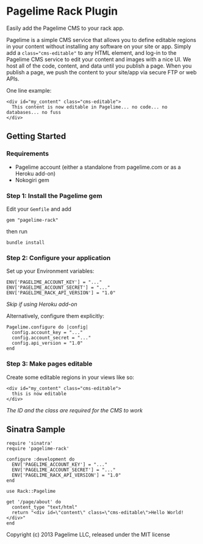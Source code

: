 Pagelime Rack Plugin
=====================

Easily add the Pagelime CMS to your rack app.

Pagelime is a simple CMS service that allows you to define editable regions in your content without installing any software on your site or app. 
Simply add a `class="cms-editable"` to any HTML element, and log-in to the Pagelime CMS service to edit your content and images with a nice UI. 
We host all of the code, content, and data until you publish a page. 
When you publish a page, we push the content to your site/app via secure FTP or web APIs.

One line example:

    <div id="my_content" class="cms-editable">
      This content is now editable in Pagelime... no code... no databases... no fuss
    </div>

Getting Started
---------------

### Requirements

* Pagelime account (either a standalone from pagelime.com or as a Heroku add-on)
* Nokogiri gem

### Step 1: Install the Pagelime gem

Edit your `Gemfile` and add

    gem "pagelime-rack"

then run

    bundle install

### Step 2: Configure your application

Set up your Environment variables:

    ENV['PAGELIME_ACCOUNT_KEY'] = "..."
    ENV['PAGELIME_ACCOUNT_SECRET'] = "..."
    ENV['PAGELIME_RACK_API_VERSION'] = "1.0"

*Skip if using Heroku add-on*

Alternatively, configure them explicitly:

    Pagelime.configure do |config|
      config.account_key = "..."
      config.account_secret = "..."
      config.api_version = "1.0"
    end

### Step 3: Make pages editable

Create some editable regions in your views like so:

    <div id="my_content" class="cms-editable">
      this is now editable
    </div>

*The ID and the class are required for the CMS to work*

Sinatra Sample
--------------

    require 'sinatra'
    require 'pagelime-rack'
    
    configure :development do
      ENV['PAGELIME_ACCOUNT_KEY'] = "..."
      ENV['PAGELIME_ACCOUNT_SECRET'] = "..."
      ENV['PAGELIME_RACK_API_VERSION'] = "1.0"
    end
    
    use Rack::Pagelime
    
    get '/page/about' do
      content_type "text/html"
      return "<div id=\"content\" class=\"cms-editable\">Hello World!</div>"
    end

Copyright (c) 2013 Pagelime LLC, released under the MIT license
